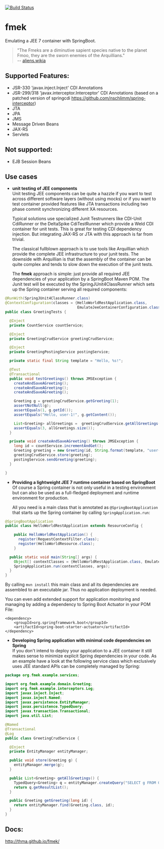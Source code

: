 [![Build Status](https://travis-ci.org/thma/fmek.svg)](https://travis-ci.org/thma/fmek)
# fmek

Emulating a JEE 7 container with SpringBoot.

> "The Fmeks are a diminutive sapient species native to the planet Fmoo, they are the sworn enemies of the Arquillians."  
-- [aliens.wikia]

## Supported Features:

- JSR-330 'javax.inject.Inject' CDI Annotations
- JSR-299/318 'javax.interceptor.Interceptor' CDI Annotations (based on a patched version of springcdi https://github.com/nschlimm/spring-interceptor)
- JTA
- JPA
- JMS
- Message Driven Beans
- JAX-RS
- Servlets

## Not supported:

- EJB Session Beans

## Use cases
-  **unit testing of JEE components**  
    Unit testing JEE components can be quite a hazzle if you want to test across different software layers (without using mocks) or if you want to test container provided features like JTA transactions including two phase commit synchronizing different XA resources.  

    Typical solutions use specialized Junit Testrunners like CDI-Unit CdiRunner or the DeltaSpike CdiTestRunner which provide a Weld CDI container for unit tests. This is great for testing CDI dependency injection. But integrating JAX-RS or JTA with this approach is far from trivial.  
    
    The classical fullblown approach is to use tools like Arquillian which provide the complete JEE infrastructure to your junit tests. The downside with Arquillian is that the assembly of the container can be quite complex and tends to slow down the execution of the junit tests.  
    
    The **fmek** approach is simple: just provide all required JEE dependencies of your application by a SpringBoot Maven POM. The Junit test will be executed by the SpringJUnit4ClassRunner which sets up the Spring container serving all required components:

```java
@RunWith(SpringJUnit4ClassRunner.class)
@ContextConfiguration(classes = {HelloWorldRestApplication.class, 
                                 EmulateJeeContainerConfiguration.class})
public class GreetingTests {

  @Inject
  private CountService countService;

  @Inject
  private GreetingCrudService greetingCrudService;

  @Inject
  private GreetingPostingService postingService;

  private static final String template = "Hello, %s!";

  @Test
  @Transactional
  public void testGreetings() throws JMSException {
    createAndSaveAGreeting();
    createAndSaveAGreeting();
    createAndSaveAGreeting();

    Greeting g = greetingCrudService.getGreeting(1);
    assertNotNull(g);
    assertEquals(1, g.getId());
    assertEquals("Hello, user-1!", g.getContent());

    List<Greeting> allGreetings =  greetingCrudService.getAllGreetings();
    assertEquals(3, allGreetings.size());
  }

  private void createAndSaveAGreeting() throws JMSException {
    long id = countService.incrementAndGet();
    Greeting greeting = new Greeting(id, String.format(template, "user-" + id));
    greetingCrudService.store(greeting);
    postingService.sendGreeting(greeting);
  }

}  
```
    
-  **Providing a lightweight JEE 7 runtime container based on SpringBoot**  
    Of course a Spring container is not only useful in a testing environment but can also be used as a full-fledged deployment and runtime environment for production.

    All you need is a main class that is annotated as <code>@SpringBootApplication</code> that starts up the Spring container by calling <code>SpringApplication.run</code>:
```java
@SpringBootApplication
public class HelloWorldRestApplication extends ResourceConfig {

    public HelloWorldRestApplication() {
      register(RequestContextFilter.class);
      register(HelloWorldResource.class);
    }

  public static void main(String[] args) {
    Object[] contextClasses = {HelloWorldRestApplication.class, EmulateJeeContainerConfiguration.class};
    SpringApplication.run(contextClasses, args);
  }
}

```

By calling <code>mvn install</code> this main class and all its dependencies are assembled to an executable jar. Thus no application deployment is needed.   
    
You can even add extended support for application monitoring and managing by adding a dependency to Spring Boot Actuator in your POM File:
    
    <dependency>
        <groupId>org.springframework.boot</groupId>
        <artifactId>spring-boot-starter-actuator</artifactId>
    </dependency>

-  **Developing Spring application with minimal code dependencies on Spring**  
    If you don't intend to deploy your application to a JEE container it still makes sense to minimize explicit Spring dependencies in your code. As an example have a look at the following service class which exclusively uses JEE standard APIs can be completely managed by Spring:
```java
package org.fmek.example.services;

import org.fmek.example.domain.Greeting;
import org.fmek.example.interceptors.Log;
import javax.inject.Inject;
import javax.inject.Named;
import javax.persistence.EntityManager;
import javax.persistence.TypedQuery;
import javax.transaction.Transactional;
import java.util.List;

@Named
@Transactional
@Log
public class GreetingCrudService {

  @Inject
  private EntityManager entityManager;

  public void store(Greeting g) {
    entityManager.merge(g);
  }

  public List<Greeting> getAllGreetings() {
    TypedQuery<Greeting> q = entityManager.createQuery("SELECT g FROM Greeting g", Greeting.class);
    return q.getResultList();
  }

  public Greeting getGreeting(long id) {
    return entityManager.find(Greeting.class, id);
  }
}
```

## Docs:
http://thma.github.io/fmek/

[aliens.wikia]: http://aliens.wikia.com/wiki/Fmek
